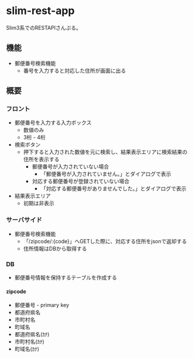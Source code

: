 # slim-rest-app
Slim3系でのRESTAPIさんぷる。  

## 機能
* 郵便番号検索機能  
    * 番号を入力すると対応した住所が画面に出る

## 概要
### フロント
* 郵便番号を入力する入力ボックス
    * 数値のみ
    * 3桁 - 4桁
* 検索ボタン
    * 押下すると入力された数値を元に検索し、結果表示エリアに検索結果の住所を表示する
        * 郵便番号が入力されていない場合
            * 「郵便番号が入力されていません。」とダイアログで表示
        * 対応する郵便番号が登録されていない場合
            * 「対応する郵便番号がありませんでした。」とダイアログで表示
* 結果表示エリア
    * 初期は非表示

### サーバサイド
* 郵便番号検索機能
    * 「/zipcode/:{code}」へGETした際に、対応する住所をjsonで返却する
    * 住所情報はDBから取得する

### DB
* 郵便番号情報を保持するテーブルを作成する

#### zipcode
* 郵便番号 - primary key
* 都道府県名
* 市町村名
* 町域名
* 都道府県名(ｶﾅ)
* 市町村名(ｶﾅ)
* 町域名(ｶﾅ)

